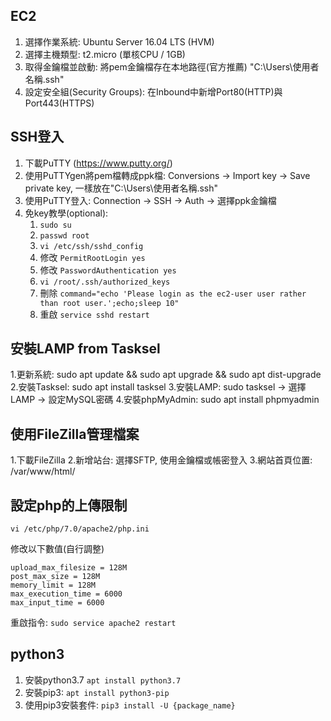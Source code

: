 ## EC2

1. 選擇作業系統: Ubuntu Server 16.04 LTS (HVM)
2. 選擇主機類型: t2.micro (單核CPU / 1GB)
3. 取得金鑰檔並啟動: 將pem金鑰檔存在本地路徑(官方推薦) "C:\Users\使用者名稱\.ssh\"
4. 設定安全組(Security Groups): 在Inbound中新增Port80(HTTP)與Port443(HTTPS)

## SSH登入

1. 下載PuTTY (https://www.putty.org/)
2. 使用PuTTYgen將pem檔轉成ppk檔: Conversions -> Import key -> Save private key, 一樣放在"C:\Users\使用者名稱\.ssh\"
3. 使用PuTTY登入: Connection -> SSH -> Auth -> 選擇ppk金鑰檔
4. 免key教學(optional): 
    1. `sudo su`
    1. `passwd root `
    1. `vi /etc/ssh/sshd_config`
    1. 修改 `PermitRootLogin yes`
    1. 修改 `PasswordAuthentication yes`
    1. `vi /root/.ssh/authorized_keys`
    1. 刪除 `command="echo 'Please login as the ec2-user user rather than root user.';echo;sleep 10"`
    1. 重啟 `service sshd restart`

## 安裝LAMP from Tasksel

1.更新系統: sudo apt update && sudo apt upgrade && sudo apt dist-upgrade
2.安裝Tasksel: sudo apt install tasksel
3.安裝LAMP: sudo tasksel -> 選擇LAMP -> 設定MySQL密碼
4.安裝phpMyAdmin: sudo apt install phpmyadmin

## 使用FileZilla管理檔案

1.下載FileZilla
2.新增站台: 選擇SFTP, 使用金鑰檔或帳密登入
3.網站首頁位置: /var/www/html/

## 設定php的上傳限制

`vi /etc/php/7.0/apache2/php.ini`

修改以下數值(自行調整)
```
upload_max_filesize = 128M
post_max_size = 128M
memory_limit = 128M
max_execution_time = 6000
max_input_time = 6000
```
重啟指令: `sudo service apache2 restart`

## python3
1. 安裝python3.7 `apt install python3.7`
1. 安裝pip3: `apt install python3-pip`
1. 使用pip3安裝套件: `pip3 install -U {package_name}`

